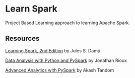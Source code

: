 # Learn Spark

Project Based Learning approach to learning Apache Spark.

## Resources

[Learning Spark, 2nd Edition](https://www.oreilly.com/library/view/learning-spark-2nd/9781492050032/) by Jules S. Damji

[Data Analysis with Python and PySpark](https://www.manning.com/books/data-analysis-with-python-and-pyspark) by Jonathan Rioux

[Advanced Analytics with PySpark](https://www.oreilly.com/library/view/advanced-analytics-with/9781098103644/) by Akash Tandom
